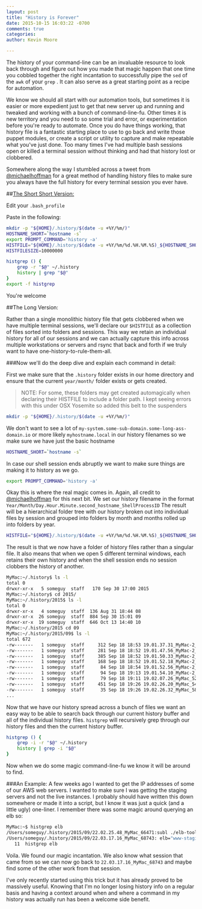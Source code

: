 ```yaml
---
layout: post
title: "History is Forever"
date: 2015-10-15 16:03:22 -0700
comments: true
categories:
author: Kevin Moore

---
```


The history of your command-line can be an invaluable resource to look back through and figure out how you made that magic happen that one time you cobbled together the right incantation to successfully pipe the `sed` of the `awk` of your `grep` .  It can also serve as a great starting point as a recipe for automation.  

We know we should all start with our automation tools, but sometimes it is easier or more expedient just to get that new server up and running and tweaked and working with a bunch of command-line-fu.  Other times it is new territory and you need to so some trial and error, or experimentation before you're ready to automate.  Once you do have things working, that history file is a fantastic starting place to use to go back and write those puppet modules, or create a script or utility to capture and make repeatable what you've just done. Too many times I've had multiple bash sessions open or killed a terminal session without thinking and had that history lost or clobbered.

Somewhere along the way I stumbled across a tweet from [@michaelhoffman](https://twitter.com/michaelhoffman) for a great method of handling history files to make sure you always have the full history for every terminal session you ever have.

##[The Short Short Version:](https://en.wikiquote.org/wiki/Spaceballs#Dialogue)

Edit your `.bash_profile`

Paste in the following:

```bash
mkdir -p "${HOME}/.history/$(date -u +%Y/%m/)"
HOSTNAME_SHORT=`hostname -s`
export PROMPT_COMMAND='history -a'
HISTFILE="${HOME}/.history/$(date -u +%Y/%m/%d.%H.%M.%S)_${HOSTNAME_SHORT}_$$"
HISTFILESIZE=10000000

histgrep () {
    grep -r "$@" ~/.history
    history | grep "$@"
}
export -f histgrep
```
You're welcome

##The Long Version:

Rather than a single monolithic history file that gets clobbered when we have multiple terminal sessions, we'll declare our `$HISTFILE` as a collection of files sorted into folders and sessions.  This way we retain an individual history for all of our sessions and we can actually capture this info across multiple workstations or servers and rsync that back and forth if we truly want to have one-history-to-rule-them-all.


###Now we'll do the deep dive and explain each command in detail:


   First we make sure that the `.history` folder exists in our home directory and ensure that the current `year/month/` folder exists or gets created.

> NOTE: For some, these folders may get created automagically when declaring their HISTFILE to include a folder path.  I kept seeing errors with this under OSX Yosemite so added this belt to the suspenders

```bash
mkdir -p "${HOME}/.history/$(date -u +%Y/%m/)"
```

We don't want to see a lot of `my-system.some-sub-domain.some-long-ass-domain.io` or more likely `myhostname.local` in our history filenames so we make sure we have just the basic hostname

```bash
HOSTNAME_SHORT=`hostname -s`
```
In case our shell session ends abruptly we want to make sure things are making it to history as we go.

```bash
export PROMPT_COMMAND='history -a'
```
Okay this is where the real magic comes in.  Again, all credit to [@michaelhoffman](https://twitter.com/michaelhoffman/status/639178145673932800) for this next bit.  We set our history filename in the format `Year/Month/Day.Hour.Minute.second_hostname_ShellProcessID`  The result will be a hierarchical folder tree with our history broken out into individual files by session and grouped into folders by month and months rolled up into folders by year.
 


```bash
HISTFILE="${HOME}/.history/$(date -u +%Y/%m/%d.%H.%M.%S)_${HOSTNAME_SHORT}_$$"
```

The result is that we now have a folder of history files rather than a singular file.  It also means that when we open 5 different terminal windows, each retains their own history and when the shell session ends no session clobbers the history of another.

```bash
MyMac:~/.history$ ls -l
total 0
drwxr-xr-x   5 someguy  staff   170 Sep 30 17:00 2015
MyMac:~/.history$ cd 2015/
MyMac:~/.history/2015$ ls -l
total 0
drwxr-xr-x   4 someguy  staff  136 Aug 31 18:44 08
drwxr-xr-x  26 someguy  staff  884 Sep 30 15:01 09
drwxr-xr-x  19 someguy  staff  646 Oct 13 14:40 10
MyMac:~/.history/2015 cd 09
MyMac:~/.history/2015/09$ ls -l
total 672
-rw-------   1 someguy  staff     312 Sep 18 18:53 19.01.37.31_MyMac-2_401
-rw-------   1 someguy  staff     281 Sep 18 18:52 19.01.47.56_MyMac-2_3811
-rw-------   1 someguy  staff     385 Sep 18 18:52 19.01.50.33_MyMac-2_4050
-rw-------   1 someguy  staff     168 Sep 18 18:52 19.01.52.18_MyMac-2_4547
-rw-------   1 someguy  staff      84 Sep 18 18:54 19.01.52.56_MyMac-2_4828
-rw-------   1 someguy  staff      94 Sep 18 19:13 19.01.54.10_MyMac-2_5009
-rw-------   1 someguy  staff      79 Sep 18 19:11 19.02.07.26_MyMac_5227
-rw-------   1 someguy  staff     451 Sep 18 19:26 19.02.26.20_MyMac_5413
-rw-------   1 someguy  staff      35 Sep 18 19:26 19.02.26.32_MyMac_5800
...
```

Now that we have our history spread across a bunch of files we want an easy way to be able to search back through our current history buffer and all of the individual history files.  `histgrep` will recursively grep through our history files and then the current history buffer.


```bash
histgrep () {
    grep -i -r "$@" ~/.history
    history | grep -i "$@"
}
```

Now when we do some magic command-line-fu we know it will be around to find.  

###An Example:
A few weeks ago I wanted to get the IP addresses of some of our AWS web servers.  I wanted to make sure I was getting the staging servers and not the live instances.  I probably should have written this down somewhere or made it into a script, but I know it was just a quick (and a little ugly) one-liner.  I remember there was some magic around querying an elb so:

```bash
MyMac:~$ histgrep elb
/Users/someguy/.history/2015/09/22.02.25.48_MyMac_66471:subl ./elb-tool.py 
/Users/someguy/.history/2015/09/22.03.17.16_MyMac_68743: elb="www-staging-elb"; for machine in `aws elb describe-instance-health --load-balancer-name ${el} |grep InstanceId |cut -f2 -d":" |tr -d " ,\"" `; do aws ec2 describe-instances --instance-ids $machine |grep PublicIpAddress |cut -f2 -d":"| tr -d " ,\""; done
   11  histgrep elb
```   

Voila.  We found our magic incantation.  We also know what session that came from so we can now go back to `22.03.17.16_MyMac_68743` and maybe find some of the other work from that session. 

I've only recently started using this trick but it has already proved to be massively useful.  Knowing that I'm no longer losing history info on a regular basis and having a context around when and where a command in my history was actually run has been a welcome side benefit. 


